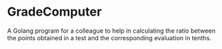 # GradeComputer
A Golang program for a colleague to help in calculating the ratio between the points obtained in a test and the corresponding evaluation in tenths.
